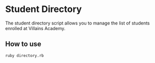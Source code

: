 # Student Directory

The student directory script allows you to manage the list of students enrolled at Villains Academy.

## How to use

```shel
ruby directory.rb
```
